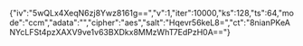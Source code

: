 {"iv":"5wQLx4XeqN6zj8Ywz8161g==","v":1,"iter":10000,"ks":128,"ts":64,"mode":"ccm","adata":"","cipher":"aes","salt":"Hqevr56keL8=","ct":"8nianPKeANYcLFSt4pzXAXV9ve1v63BXDkx8MMzWhT7EdPzH0A=="}
